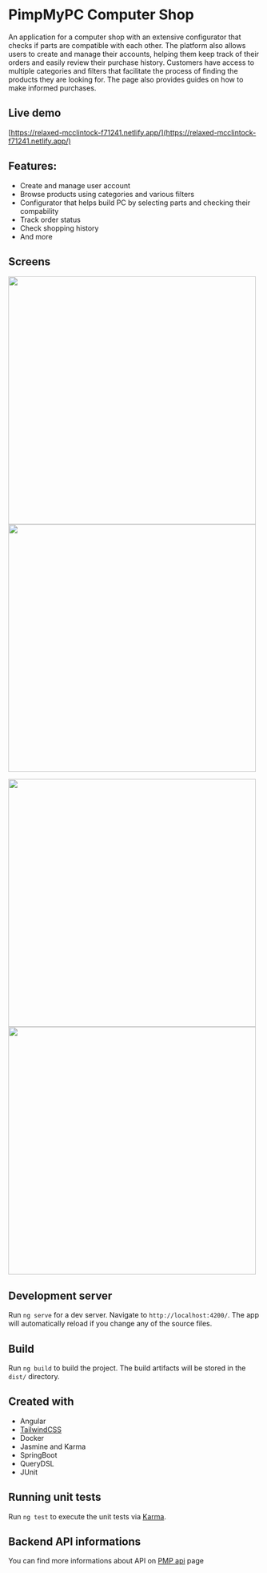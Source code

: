 # PimpMyPC Computer Shop

An application for a computer shop with an extensive configurator that checks if parts are compatible with each other. The platform also allows users to create and manage their accounts, helping them keep track of their orders and easily review their purchase history. Customers have access to multiple categories and filters that facilitate the process of finding the products they are looking for. The page also provides guides on how to make informed purchases.

## Live demo

[https://relaxed-mcclintock-f71241.netlify.app/](https://relaxed-mcclintock-f71241.netlify.app/)

## Features:

- Create and manage user account
- Browse products using categories and various filters
- Configurator that helps build PC by selecting parts and checking their compability
- Track order status
- Check shopping history
- And more

## Screens

<p float="left">
      <img src="https://github.com/Tegridy/PimpMyPc/assets/39922364/b49be09a-8f4f-411d-9357-c72fce32104a" width="495">
      <img src="https://github.com/Tegridy/PimpMyPc/assets/39922364/e668e4cc-2ef5-4ca7-9a34-ceffce8793ef" width="495">
</p>
<p float="left">
      <img src="https://github.com/Tegridy/PimpMyPc/assets/39922364/821385e3-1314-4e6d-829b-0d45d0d481f3" width="495">
      <img src="https://github.com/Tegridy/PimpMyPc/assets/39922364/ddcf11b5-dabf-473d-bac5-9d7020228197" width="495">
</p>

## Development server

Run `ng serve` for a dev server. Navigate to `http://localhost:4200/`. The app will automatically reload if you change any of the source files.

## Build

Run `ng build` to build the project. The build artifacts will be stored in the `dist/` directory.

## Created with

- Angular
- [TailwindCSS](https://tailwindcss.com/)
- Docker
- Jasmine and Karma
- SpringBoot
- QueryDSL
- JUnit

## Running unit tests

Run `ng test` to execute the unit tests via [Karma](https://karma-runner.github.io).

## Backend API informations

You can find more informations about API on [PMP api](https://github.com/Tegridy/PimpMyPC-API) page
